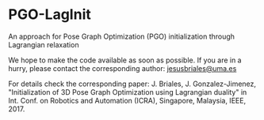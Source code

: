 # PGO-LagInit
An approach for Pose Graph Optimization (PGO) initialization through Lagrangian relaxation

We hope to make the code available as soon as possible.
If you are in a hurry, please contact the corresponding author:
jesusbriales@uma.es

For details check the corresponding paper:
J. Briales, J. Gonzalez-Jimenez,
"Initialization of 3D Pose Graph Optimization using Lagrangian duality"
in Int. Conf. on Robotics and Automation (ICRA), Singapore, Malaysia, IEEE, 2017.
